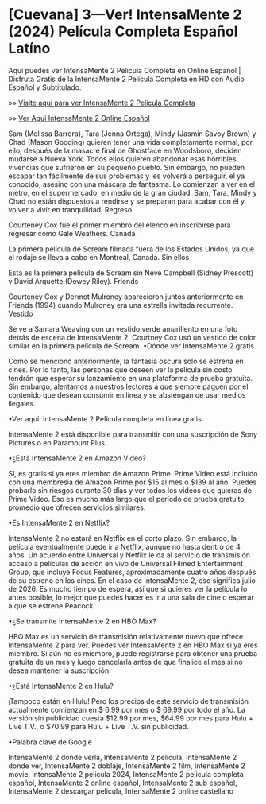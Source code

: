 # [Cuevana] 3—Ver! IntensaMente 2 (2024) Película Completa Español Latíno

Aquí puedes ver IntensaMente 2 Pelicula Completa en Online Español | Disfruta Gratis de la IntensaMente 2 Pelicula Completa en HD con Audio Español y Subtitulado.

»» [Visite aquí para ver IntensaMente 2 Pelicula Completa](https://aiflix.pro/es/movie/1022789/inside-out-2)

»» [Ver Aqui IntensaMente 2 Online Español](https://aiflix.pro/es/movie/1022789/inside-out-2)

Sam (Melissa Barrera), Tara (Jenna Ortega), Mindy (Jasmin Savoy Brown) y Chad (Mason Gooding) quieren tener una vida completamente normal, por ello, después de la masacre final de Ghostface en Woodsboro, deciden mudarse a Nueva York. Todos ellos quieren abandonar esas horribles vivencias que sufrieron en su pequeño pueblo. Sin embargo, no pueden escapar tan fácilmente de sus problemas y les volverá a perseguir, el ya conocido, asesino con una máscara de fantasma. Lo comienzan a ver en el metro, en el supermercado, en medio de la gran ciudad. Sam, Tara, Mindy y Chad no están dispuestos a rendirse y se preparan para acabar con él y volver a vivir en tranquilidad.
Regreso

Courteney Cox fue el primer miembro del elenco en inscribirse para regresar como Gale Weathers.
Canadá

La primera película de Scream filmada fuera de los Estados Unidos, ya que el rodaje se lleva a cabo en Montreal, Canadá.
Sin ellos

Esta es la primera película de Scream sin Neve Campbell (Sidney Prescott) y David Arquette (Dewey Riley).
Friends

Courteney Cox y Dermot Mulroney aparecieron juntos anteriormente en Friends (1994) cuando Mulroney era una estrella invitada recurrente.
Vestido

Se ve a Samara Weaving con un vestido verde amarillento en una foto detrás de escena de IntensaMente 2. Courtney Cox usó un vestido de color similar en la primera película de Scream.
•Dónde ver IntensaMente 2 gratis

Como se mencionó anteriormente, la fantasía oscura solo se estrena en cines. Por lo tanto, las personas que deseen ver la película sin costo tendrán que esperar su lanzamiento en una plataforma de prueba gratuita. Sin embargo, alentamos a nuestros lectores a que siempre paguen por el contenido que desean consumir en línea y se abstengan de usar medios ilegales.

•Ver aquí: IntensaMente 2 Película completa en línea gratis

IntensaMente 2 está disponible para transmitir con una suscripción de Sony Pictures o en Paramount Plus.

•¿Está IntensaMente 2 en Amazon Video?

Sí, es gratis si ya eres miembro de Amazon Prime. Prime Video está incluido con una membresía de Amazon Prime por $15 al mes o $139 al año. Puedes probarlo sin riesgos durante 30 días y ver todos los videos que quieras de Prime Video. Eso es mucho más largo que el período de prueba gratuito promedio que ofrecen servicios similares.

•Es IntensaMente 2 en Netflix?

IntensaMente 2 no estará en Netflix en el corto plazo. Sin embargo, la película eventualmente puede ir a Netflix, aunque no hasta dentro de 4 años. Un acuerdo entre Universal y Netflix le da al servicio de transmisión acceso a películas de acción en vivo de Universal Filmed Entertainment Group, que incluye Focus Features, aproximadamente cuatro años después de su estreno en los cines. En el caso de IntensaMente 2, eso significa julio de 2026. Es mucho tiempo de espera, así que si quieres ver la película lo antes posible, lo mejor que puedes hacer es ir a una sala de cine o esperar a que se estrene Peacock.

•¿Se transmite IntensaMente 2 en HBO Max?

HBO Max es un servicio de transmisión relativamente nuevo que ofrece IntensaMente 2 para ver. Puedes ver IntensaMente 2 en HBO Max si ya eres miembro. Si aún no es miembro, puede registrarse para obtener una prueba gratuita de un mes y luego cancelarla antes de que finalice el mes si no desea mantener la suscripción.

•¿Está IntensaMente 2 en Hulu?

¡Tampoco están en Hulu! Pero los precios de este servicio de transmisión actualmente comienzan en $ 6.99 por mes o $ 69.99 por todo el año. La versión sin publicidad cuesta $12.99 por mes, $64.99 por mes para Hulu + Live T.V., o $70.99 para Hulu + Live T.V. sin publicidad.

•Palabra clave de Google

IntensaMente 2 donde verla, IntensaMente 2 pelicula, IntensaMente 2 donde ver, IntensaMente 2 doblaje, IntensaMente 2 film, IntensaMente 2 movie, IntensaMente 2 pelicula 2024, IntensaMente 2 pelicula completa español, IntensaMente 2 online español, IntensaMente 2 sub español, IntensaMente 2 descargar pelicula, IntensaMente 2 online castellano
